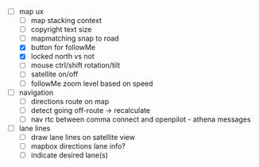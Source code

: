 - [ ] map ux
  - [ ] map stacking context
  - [ ] copyright text size
  - [ ] mapmatching snap to road
  - [x] button for followMe
  - [x] locked north vs not
  - [ ] mouse ctrl/shift rotation/tilt
  - [ ] satellite on/off
  - [ ] followMe zoom level based on speed
- [ ] navigation
  - [ ] directions route on map
  - [ ] detect going off-route -> recalculate
  - [ ] nav rtc between comma connect and openpilot - athena messages
- [ ] lane lines
  - [ ] draw lane lines on satellite view
  - [ ] mapbox directions lane info?
  - [ ] indicate desired lane(s)
